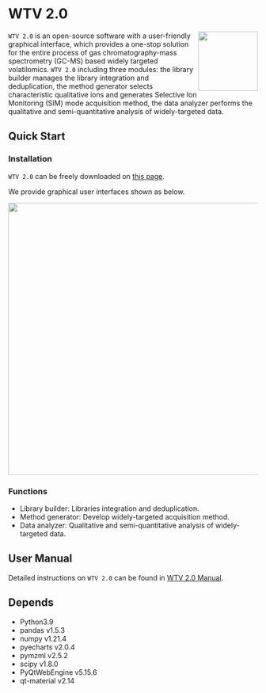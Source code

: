 # WTV 2.0
<img src = "https://github.com/yuanhonglun/WTV_2.0/assets/65593710/b6705639-4ea0-4992-ab3c-c5aa8dd7c501" align="right" width = "120" height = "120">

`WTV 2.0` is an open-source software with a user-friendly graphical interface, which provides a one-stop solution for the entire process of gas chromatography-mass spectrometry (GC-MS) based widely targeted volatilomics. `WTV 2.0` including three modules: the library builder manages the library integration and deduplication, the method generator selects characteristic qualitative ions and generates Selective Ion Monitoring (SIM) mode acquisition method, the data analyzer performs the qualitative and semi-quantitative analysis of widely-targeted data.

## Quick Start
### Installation
`WTV 2.0` can be freely downloaded on [this page](https://github.com/yuanhonglun/WTV_2.0/releases/).

We provide graphical user interfaces shown as below.

<img src = "https://github.com/yuanhonglun/WTV_2.0/assets/65593710/f88ba74a-de47-4e7e-bf9b-89047c754cf5" width = "550" >

### Functions
- Library builder: Libraries integration and deduplication.
- Method generator: Develop widely-targeted acquisition method.
- Data analyzer: Qualitative and semi-quantitative analysis of widely-targeted data.

## User Manual
Detailed instructions on `WTV 2.0` can be found in [WTV 2.0 Manual](https://github.com/yuanhonglun/WTV_2.0/blob/main/WTV_2_manual.pdf).

## Depends
- Python3.9
- pandas v1.5.3
- numpy v1.21.4
- pyecharts v2.0.4
- pymzml v2.5.2
- scipy v1.8.0
- PyQtWebEngine v5.15.6
- qt-material v2.14
